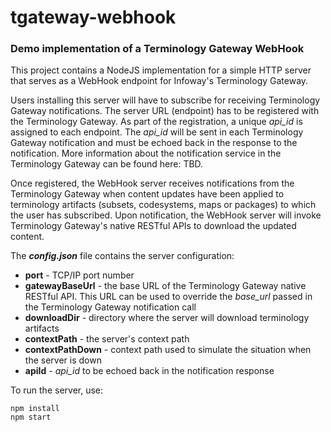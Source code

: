 # tgateway-webhook
### Demo implementation of a Terminology Gateway WebHook

This project contains a NodeJS implementation for a simple HTTP server that serves as a WebHook endpoint for Infoway's Terminology Gateway. 

Users installing this server will have to subscribe for receiving Terminology Gateway notifications. The server URL (endpoint) has to be registered with the Terminology Gateway. As part of the registration, a unique *api_id* is assigned to each endpoint. The *api_id* will be sent in each Terminology Gateway notification and must be echoed back in the response to the notification. More information about the notification service in the Terminology Gateway can be found here: TBD.

Once registered, the WebHook server receives notifications from the Terminology Gateway when content updates have been applied to terminology artifacts (subsets, codesystems, maps or packages) to which the user has subscribed. Upon notification, the WebHook server will invoke Terminology Gateway's native RESTful APIs to download the updated content.

The ***config.json*** file contains the server configuration:

- **port** - TCP/IP port number
- **gatewayBaseUrl** - the base URL of the Terminology Gateway native RESTful API. This URL can be used to override the *base_url* passed in the Terminology Gateway notification call
- **downloadDir** - directory where the server will download terminology artifacts
- **contextPath** - the server's context path
- **contextPathDown** - context path used to simulate the situation when the server is down
- **apiId** - *api_id* to be echoed back in the notification response

To run the server, use:

```
npm install
npm start
```
